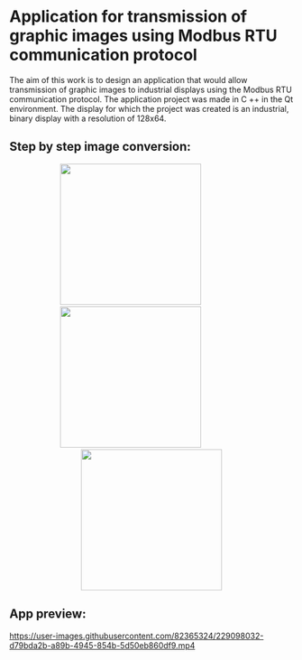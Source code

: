 # Application for transmission of graphic images using Modbus RTU communication protocol
The aim of this work is to design an application that would allow  transmission of graphic images to industrial displays using the Modbus RTU communication protocol. The application project was made in C ++ in the Qt environment. The display for which the project was created is an industrial, binary display with a resolution of 128x64.
<br>
## Step by step image conversion:

<div align="center">
<img src="https://user-images.githubusercontent.com/82365324/229105782-98908fdd-b45c-4f2c-ac43-39ae744fac38.gif" width="250" height="250"  />
&emsp;&emsp;&emsp;&emsp;&emsp;
<img src="https://user-images.githubusercontent.com/82365324/229105163-c21f046e-6200-40ef-bc7a-b5e66685ecae.gif" width="250" height="250" />
  &emsp;&emsp;&emsp;&emsp;&emsp;
<img src="https://user-images.githubusercontent.com/82365324/229220462-2a786255-c5dc-4658-bfa2-cfc4c6dff86d.gif" width="250" height="250" />
</div>

 

## App preview:
https://user-images.githubusercontent.com/82365324/229098032-d79bda2b-a89b-4945-854b-5d50eb860df9.mp4
